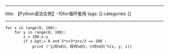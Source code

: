 
--- 
title:  【Python语法实例】-10for循环套用 
tags: []
categories: [] 

---
```
for x in range(0, 100):
    for y in range(0, 100):
        z = 100-x-y
        if z &gt;= 0 and 5*x+3*y+z/3 == 100 :
            print ('公鸡%d只，母鸡%d只，小鸡%d只'%(x, y, z))

```
